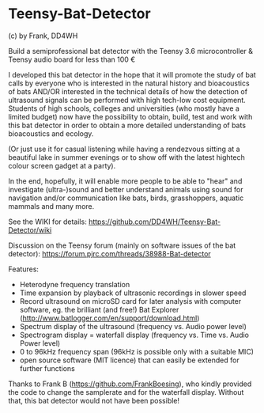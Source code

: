 # Teensy-Bat-Detector
(c) by Frank, DD4WH

Build a semiprofessional bat detector with the Teensy 3.6 microcontroller &amp; Teensy audio board for less than 100 €

I developed this bat detector in the hope that it will promote the study of bat calls by everyone who is interested in the natural history and bioacoustics of bats AND/OR interested in the technical details of how the detection of ultrasound signals can be performed with high tech-low cost equipment. Students of high schools, colleges and universities (who mostly have a limited budget) now have the possibility to obtain, build, test and work with this bat detector in order to obtain a more detailed understanding of bats bioacoustics and ecology. 

(Or just use it for casual listening while having a rendezvous sitting at a beautiful lake in summer evenings or to show off with the latest hightech colour screen gadget at a party). 

In the end, hopefully, it will enable more people to be able to "hear" and investigate (ultra-)sound and better understand animals using sound for navigation and/or communication like bats, birds, grasshoppers, aquatic mammals and many more.

See the WIKI for details:
https://github.com/DD4WH/Teensy-Bat-Detector/wiki

Discussion on the Teensy forum (mainly on software issues of the bat detector):
https://forum.pjrc.com/threads/38988-Bat-detector

Features:
-	Heterodyne frequency translation
-	Time expansion by playback of ultrasonic recordings in slower speed
-	Record ultrasound on microSD card for later analysis with computer software, eg. the brilliant (and free!) Bat Explorer (http://www.batlogger.com/en/support/download.html)
-	Spectrum display of the ultrasound (frequency vs. Audio power level)
-	Spectrogram display = waterfall display (frequency vs. Time vs. Audio Power level)
-	0 to 96kHz frequency span (96kHz is possible only with a suitable MIC)
- open source software (MIT licence) that can easily be extended for further functions

Thanks to Frank B (https://github.com/FrankBoesing), who kindly provided the code to change the samplerate and for the waterfall display. Without that, this bat detector would not have been possible!

